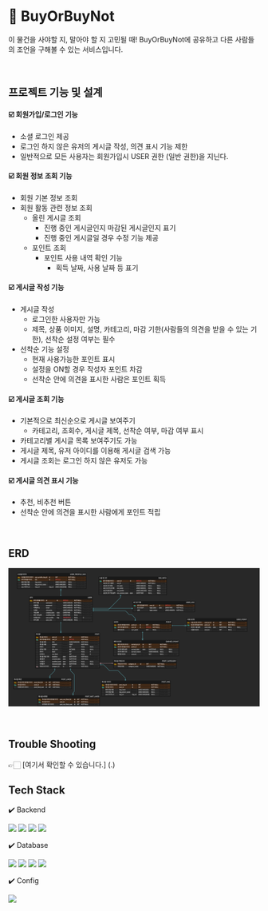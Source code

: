 # 💸 BuyOrBuyNot
이 물건을 사야할 지, 말아야 할 지 고민될 때! BuyOrBuyNot에 공유하고 다른 사람들의 조언을 구해볼 수 있는 서비스입니다.

<br>

## 프로젝트 기능 및 설계
#### ☑️ 회원가입/로그인 기능
- 소셜 로그인 제공
- 로그인 하지 않은 유저의 게시글 작성, 의견 표시 기능 제한
- 일반적으로 모든 사용자는 회원가입시 USER 권한 (일반 권한)을 지닌다.

#### ☑️ 회원 정보 조회 기능
- 회원 기본 정보 조회
- 회원 활동 관련 정보 조회
	- 올린 게시글 조회
		- 진행 중인 게시글인지 마감된 게시글인지 표기
		- 진행 중인 게시글일 경우 수정 기능 제공
	- 포인트 조회
 		- 포인트 사용 내역 확인 기능
			- 획득 날짜, 사용 날짜 등 표기
#### ☑️ 게시글 작성 기능
- 게시글 작성
	- 로그인한 사용자만 가능
	- 제목, 상품 이미지, 설명, 카테고리, 마감 기한(사람들의 의견을 받을 수 있는 기한), 선착순 설정 여부는 필수
- 선착순 기능 설정
	- 현재 사용가능한 포인트 표시
	- 설정을 ON할 경우 작성자 포인트 차감
	- 선착순 안에 의견을 표시한 사람은 포인트 획득
#### ☑️ 게시글 조회 기능
- 기본적으로 최신순으로 게시글 보여주기
	- 카테고리, 조회수, 게시글 제목, 선착순 여부, 마감 여부 표시
- 카테고리별 게시글 목록 보여주기도 가능
- 게시글 제목, 유저 아이디를 이용해 게시글 검색 가능
- 게시글 조회는 로그인 하지 않은 유저도 가능
#### ☑️ 게시글 의견 표시 기능
- 추천, 비추천 버튼
- 선착순 안에 의견을 표시한 사람에게 포인트 적립

<br>

## ERD
![ERD](doc/img/erd(2).png)

<br>

## Trouble Shooting
👉🏻 [여기서 확인할 수 있습니다.] (.)

## Tech Stack
✔️ Backend

<img src="https://img.shields.io/badge/java-007396?style=for-the-badge&logo=java&logoColor=white"> <img src="https://img.shields.io/badge/spring-6DB33F?style=for-the-badge&logo=spring&logoColor=white"> <img src="https://img.shields.io/badge/springboot-6DB33F?style=for-the-badge&logo=springboot&logoColor=white"> <img src="https://img.shields.io/badge/springsecurity-6DB33F?style=for-the-badge&logo=springsecurity&logoColor=white"> 

✔️ Database

<img src="https://img.shields.io/badge/mysql-4479A1?style=for-the-badge&logo=mysql&logoColor=white"> <img src="https://img.shields.io/badge/redis-DC382D?style=for-the-badge&logo=redis&logoColor=white"> <img src="https://img.shields.io/badge/elasticsearch-005571?style=for-the-badge&logo=elasticsearch&logoColor=white"> <img src="https://img.shields.io/badge/amazons3-569A31?style=for-the-badge&logo=amazons3&logoColor=white">

✔️ Config

<img src="https://img.shields.io/badge/git-F05032?style=for-the-badge&logo=git&logoColor=white">
